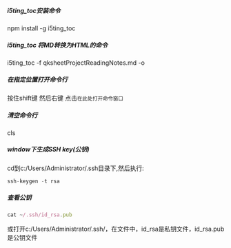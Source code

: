 ##### i5ting_toc安装命令	
npm install -g i5ting_toc		
##### i5ting_toc 将MD转换为HTML的命令		
i5ting_toc -f qksheetProjectReadingNotes.md -o	
##### 在指定位置打开命令行
按住shift键 然后右键 点击`在此处打开命令窗口`
##### 清空命令行
cls
##### window下生成SSH key(公钥)
cd到c:/Users/Administrator/.ssh目录下,然后执行:
```js
ssh-keygen -t rsa
```
##### 查看公钥
```js
cat ~/.ssh/id_rsa.pub 
```  
或打开c:/Users/Administrator/.ssh/，在文件中，id_rsa是私钥文件，id_rsa.pub是公钥文件




